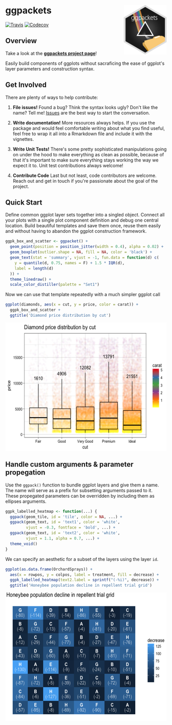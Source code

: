 
ggpackets <img src="man/figures/ggpackets-hex-small.png" align="right" width="134px"/>
======================================================================================

[![Travis](https://img.shields.io/travis/dgkf/ggpackets/master.svg?style=flat-square)](https://travis-ci.org/dgkf/ggpackets) [![Codecov](https://img.shields.io/codecov/c/github/dgkf/ggpackets/master.svg?style=flat-square)](https://codecov.io/gh/dgkf/ggpackets)

Overview
--------

Take a look at the **[ggpackets project page](https://pages.github.com/dgkf/ggpackets/)**!

Easily build components of ggplots without sacraficing the ease of ggplot's layer parameters and construction syntax.

Get Involved
------------

There are plenty of ways to help contribute:

1.  **File issues!**
    Found a bug? Think the syntax looks ugly? Don't like the name? Tell me! [Issues](https://github.com/dgkf/ggpackets/issues) are the best way to start the conversation.

2.  **Write documentation!**
    More resources always helps. If you use the package and would feel comfortable writing about what you find useful, feel free to wrap it all into a Rmarkdown file and include it with the vignettes.

3.  **Write Unit Tests!**
    There's some pretty sophisticated manipulations going on under the hood to make everything as clean as possible, because of that it's important to make sure everything stays working the way we expect it to. Unit test contributions always welcome!

4.  **Contribute Code**
    Last but not least, code contributors are welcome. Reach out and get in touch if you're passionate about the goal of the project.

Quick Start
-----------

Define common ggplot layer sets together into a singled object. Connect all your plots with a single plot component definition and debug one central location. Build beautiful templates and save them once, reuse them easily and without having to abandon the ggplot construction framework.

``` r
ggpk_box_and_scatter <- ggpacket() +
  geom_point(position = position_jitter(width = 0.4), alpha = 0.02) + 
  geom_boxplot(outlier.shape = NA, fill = NA, color = 'black') + 
  geom_text(stat = 'summary', vjust = -1, fun.data = function(d) c(
    y = quantile(d, 0.75, names = F) + 1.5 * IQR(d),
    label = length(d)
  )) + 
  theme_linedraw() + 
  scale_color_distiller(palette = "Set1")
```

Now we can use that template repeatedly with a much simpler ggplot call

``` r
ggplot(diamonds, aes(x = cut, y = price, color = carat)) + 
  ggpk_box_and_scatter + 
  ggtitle('Diamond price distribution by cut')
```

<img src="README_files/figure-markdown_github/diamonds.boxplot-1.png" width="600px" height="400px" style="display: block; margin: auto;" />

Handle custom arguments & parameter propegation
-----------------------------------------------

Use the `ggpack()` function to bundle ggplot layers and give them a name. The name will serve as a prefix for subsetting arguments passed to it. These propegated parameters can be overridden by including them as ellipses arguments.

``` r
ggpk_labelled_heatmap <- function(...) {
  ggpack(geom_tile, id = 'tile', color = NA, ...) + 
  ggpack(geom_text, id = 'text1', color = 'white', 
         vjust = -0.3, fontface = 'bold', ...) +
  ggpack(geom_text, id = 'text2', color = 'white',
         vjust = 1.1, alpha = 0.7, ...) + 
  theme_void()
} 
```

We can specify an aesthetic for a subset of the layers using the layer `id`.

``` r
ggplot(as.data.frame(OrchardSprays)) + 
  aes(x = rowpos, y = colpos, label = treatment, fill = decrease) + 
  ggpk_labelled_heatmap(text2.label = sprintf("(-%i)", decrease)) + 
  ggtitle('Honeybee population decline in repellent trial grid')
```

<img src="README_files/figure-markdown_github/orchid.heatmap-1.png" width="600px" height="400px" style="display: block; margin: auto;" />
